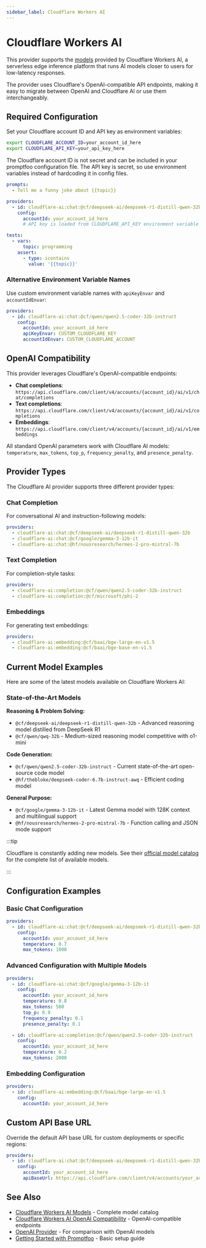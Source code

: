 ```yaml
---
sidebar_label: Cloudflare Workers AI
---
```


# Cloudflare Workers AI

This provider supports the [models](https://developers.cloudflare.com/workers-ai/models/) provided by Cloudflare Workers AI, a serverless edge inference platform that runs AI models closer to users for low-latency responses.

The provider uses Cloudflare's OpenAI-compatible API endpoints, making it easy to migrate between OpenAI and Cloudflare AI or use them interchangeably.

## Required Configuration

Set your Cloudflare account ID and API key as environment variables:

```sh
export CLOUDFLARE_ACCOUNT_ID=your_account_id_here
export CLOUDFLARE_API_KEY=your_api_key_here
```

The Cloudflare account ID is not secret and can be included in your promptfoo configuration file. The API key is secret, so use environment variables instead of hardcoding it in config files.

```yaml title="promptfooconfig.yaml"
prompts:
  - Tell me a funny joke about {{topic}}

providers:
  - id: cloudflare-ai:chat:@cf/deepseek-ai/deepseek-r1-distill-qwen-32b
    config:
      accountId: your_account_id_here
      # API key is loaded from CLOUDFLARE_API_KEY environment variable

tests:
  - vars:
      topic: programming
    assert:
      - type: icontains
        value: '{{topic}}'
```

### Alternative Environment Variable Names

Use custom environment variable names with `apiKeyEnvar` and `accountIdEnvar`:

```yaml
providers:
  - id: cloudflare-ai:chat:@cf/qwen/qwen2.5-coder-32b-instruct
    config:
      accountId: your_account_id_here
      apiKeyEnvar: CUSTOM_CLOUDFLARE_KEY
      accountIdEnvar: CUSTOM_CLOUDFLARE_ACCOUNT
```

## OpenAI Compatibility

This provider leverages Cloudflare's OpenAI-compatible endpoints:

- **Chat completions**: `https://api.cloudflare.com/client/v4/accounts/{account_id}/ai/v1/chat/completions`
- **Text completions**: `https://api.cloudflare.com/client/v4/accounts/{account_id}/ai/v1/completions`
- **Embeddings**: `https://api.cloudflare.com/client/v4/accounts/{account_id}/ai/v1/embeddings`

All standard OpenAI parameters work with Cloudflare AI models: `temperature`, `max_tokens`, `top_p`, `frequency_penalty`, and `presence_penalty`.

## Provider Types

The Cloudflare AI provider supports three different provider types:

### Chat Completion

For conversational AI and instruction-following models:

```yaml
providers:
  - cloudflare-ai:chat:@cf/deepseek-ai/deepseek-r1-distill-qwen-32b
  - cloudflare-ai:chat:@cf/google/gemma-3-12b-it
  - cloudflare-ai:chat:@hf/nousresearch/hermes-2-pro-mistral-7b
```

### Text Completion

For completion-style tasks:

```yaml
providers:
  - cloudflare-ai:completion:@cf/qwen/qwen2.5-coder-32b-instruct
  - cloudflare-ai:completion:@cf/microsoft/phi-2
```

### Embeddings

For generating text embeddings:

```yaml
providers:
  - cloudflare-ai:embedding:@cf/baai/bge-large-en-v1.5
  - cloudflare-ai:embedding:@cf/baai/bge-base-en-v1.5
```

## Current Model Examples

Here are some of the latest models available on Cloudflare Workers AI:

### State-of-the-Art Models

**Reasoning & Problem Solving:**

- `@cf/deepseek-ai/deepseek-r1-distill-qwen-32b` - Advanced reasoning model distilled from DeepSeek R1
- `@cf/qwen/qwq-32b` - Medium-sized reasoning model competitive with o1-mini

**Code Generation:**

- `@cf/qwen/qwen2.5-coder-32b-instruct` - Current state-of-the-art open-source code model
- `@hf/thebloke/deepseek-coder-6.7b-instruct-awq` - Efficient coding model

**General Purpose:**

- `@cf/google/gemma-3-12b-it` - Latest Gemma model with 128K context and multilingual support
- `@hf/nousresearch/hermes-2-pro-mistral-7b` - Function calling and JSON mode support

:::tip

Cloudflare is constantly adding new models. See their [official model catalog](https://developers.cloudflare.com/workers-ai/models/) for the complete list of available models.

:::

## Configuration Examples

### Basic Chat Configuration

```yaml title="promptfooconfig.yaml"
providers:
  - id: cloudflare-ai:chat:@cf/deepseek-ai/deepseek-r1-distill-qwen-32b
    config:
      accountId: your_account_id_here
      temperature: 0.7
      max_tokens: 1000
```

### Advanced Configuration with Multiple Models

```yaml title="promptfooconfig.yaml"
providers:
  - id: cloudflare-ai:chat:@cf/google/gemma-3-12b-it
    config:
      accountId: your_account_id_here
      temperature: 0.8
      max_tokens: 500
      top_p: 0.9
      frequency_penalty: 0.1
      presence_penalty: 0.1

  - id: cloudflare-ai:completion:@cf/qwen/qwen2.5-coder-32b-instruct
    config:
      accountId: your_account_id_here
      temperature: 0.2
      max_tokens: 2000
```

### Embedding Configuration

```yaml title="promptfooconfig.yaml"
providers:
  - id: cloudflare-ai:embedding:@cf/baai/bge-large-en-v1.5
    config:
      accountId: your_account_id_here
```

## Custom API Base URL

Override the default API base URL for custom deployments or specific regions:

```yaml
providers:
  - id: cloudflare-ai:chat:@cf/deepseek-ai/deepseek-r1-distill-qwen-32b
    config:
      accountId: your_account_id_here
      apiBaseUrl: https://api.cloudflare.com/client/v4/accounts/your_account_id/ai/v1
```

## See Also

- [Cloudflare Workers AI Models](https://developers.cloudflare.com/workers-ai/models/) - Complete model catalog
- [Cloudflare Workers AI OpenAI Compatibility](https://developers.cloudflare.com/workers-ai/configuration/open-ai-compatibility/) - OpenAI-compatible endpoints
- [OpenAI Provider](/docs/providers/openai.md) - For comparison with OpenAI models
- [Getting Started with Promptfoo](/docs/getting-started.md) - Basic setup guide
